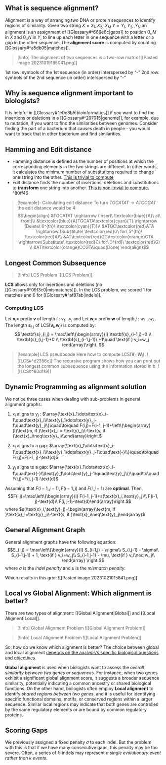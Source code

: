 ## What is sequence alignment?

Alignment is a way of arranging two DNA or protein sequences to identify regions of similarity.
Given two string $X = X_1,X_2,,X_M$  $Y = Y_1,Y_2,,Y_N$ an alignment is an assignment of [[Glossary#^666e6c|gaps]] to position $0,,M$ in $X$ and $0,,N$ in $Y$, to line up each letter in one sequence with a letter or a gap in the other sequence. The **alignment score** is computed by counting [[Glossary#^a5db05|matches]].

>[!info] The alignment of two sequences is a two-row matrix 
>![[Pasted image 20231019165041.png]]
>
1st row: symbols of the 1st sequence (in order) interspersed by “-”
2nd row: symbols of the 2nd sequence (in order) interspersed by “-”


## Why is sequence alignment important to biologists?

It is helpful in [[Glossary#^e0e3b5|bioinformatics]] if you want to find the insertions or deletions in a [[Glossary#^207015|genome]], for example, due to mutation, if you want to find the similarities between genomes. Consider finding the part of a bacterium that causes death in people - you would want to track that in other bacterium and find similarities.

## Hamming and Edit distance

- Hamming distance is defined as the number of positions at which the corresponding elements in the two strings are different. In other words, it calculates the minimum number of substitutions required to change one string into the other. <u>This is trivial to compute</u>
- Edit distance finds the number of insertions, deletions and substitutions to **transform** one string into another. <u>This is non-trivial to compute.</u>  ^80ff46

>[!example]- Calculating edit distance
>To turn  $TGCATAT \rightarrow ATCCGAT$  the edit distance would be 4:
>$$\begin{align}
&TGCATAT \rightarrow (Insert\ \textcolor{blue}{A}\ at\ front)\\
&\textcolor{blue}{A}TGCATA\textcolor{cyan}{T} \rightarrow (Delete\ 6^{th}\ \textcolor{cyan}{T})\\
&ATGC\textcolor{red}ATA \rightarrow (Substitute\ \textcolor{red}G\ for\ 5^{th}\ \textcolor{red}A)\\
&AT\textcolor{red}GC\textcolor{orange}GTA \rightarrow(Substitute\ \textcolor{red}C\ for\ 3^{rd}\ \textcolor{red}G) \\
&AT\textcolor{orange}CCGTA\quad(Done)
\end{align}$$


## Longest Common Subsequence

>[!Info] LCS Problem
>![[LCS Problem]]

**LCS** allows only for insertions and deletions (no [[Glossary#^09f3c0|mismatches]]).  In the LCS problem, we scored 1 for matches and 0 for [[Glossary#^af87ab|indels]].

### Computing LCS

Let $\textbf{v}_i=$ prefix $\textbf{v}$ of length $i$ : $v_1\dots v_i$  and Let $\textbf{w}_i=$ prefix $\textbf{w}$ of length $j$ : $w_1\dots w_j$ .
The length $\textbf{s}_{i,j}$ of LCS($\textbf{v}_i,\textbf{w}_j$) is computed by:
$$
\textbf{s}_{i,j} = \max\left\{\begin{array}{l}
\textbf{s}_{i-1,j}+0 \\
\textbf{s}_{i,j-1}+0 \\
\textbf{s}_{i-1,j-1}\ +1\quad \text{if } v_i=w_j \end{array}\right.
$$

>[!example] LCS pseudocode
>Here how to compute LCS($\boldsymbol{V}_i,\boldsymbol{W}_j$):
>![[LCS#^d2356c]]
>The recursive program shows how you can print out the longest common subsequence using the information stored in b. 
>![[LCS#^80d119]]

## Dynamic Programming  as alignment solution

We notice three cases when dealing with sub-problems in general alignment graphs:
1. $\text{x}_i$ aligns to $\text{y}_j$ :
	$\array{\text{x}_1\dots\text{x}_i-1\quad\text{x}_i\\\text{y}_1\dots\text{y}_j-1\quad\text{y}_j\\}\quad\to\quad F(i,j)=F(i-1, j-1)+\left\{\begin{array}{l}\text{m, if }\text{x}_i = \text{y}_j\\-\text{s, if }\text{x}_i\neq\text{y}_j\\\end{array}\right.$

2. $\text{x}_i$ aligns to a gap:
	$\array{\text{x}_1\dots\text{x}_i-1\quad\text{x}_i\\\text{y}_1\dots\text{y}_j-1\quad\text{-}\\}\quad\to\quad F(i,j)=F(i-1, j)-\text{d}$

3. $\text{y}_j$ aligns to a gap:
	$\array{\text{x}_1\dots\text{x}_i-1\quad\text{-}\\\text{y}_1\dots\text{y}_j-1\quad\text{y}_j\\}\quad\to\quad F(i,j)=F(i, j-1)-\text{d}$

Assuming that $F(i-1,j-1), F(i-1,j) \text{ and }F(i, j-1)$ are **optimal**.
Then, $$F(i,j)=\max\left\{\begin{array}{l}
F(i-1, j-1)+s(\text{x}_i,\text{y}_j)\\
F(i-1, j)-\text{d}\\
F(i, j-1)-\text{d}\end{array}\right.$$
where $s(\text{x}_i,\text{y}_j)=\begin{array}\text{m, if }\text{x}_i=\text{y}_j\\-\text{s, if }\text{x}_i\neq\text{y}_j\end{array}$

## General Alignment Graph

General alignment graphs have the following equation:
$$S_{i,j} = \max\left\{\begin{array}{l}
S_{i-1,j} - \sigma\\
S_{i,j-1} - \sigma\\
S_{i-1,j-1} + 1, \text{if } v_i=w_j\\
S_{i-1,j-1} - \mu, \text{if } v_i\neq w_j\\
\end{array}
\right.$$
where $\sigma$ is the *indel penalty* and $\mu$ is the *mismatch penalty*.

Which results in this grid:
![[Pasted image 20231021015841.png]]

## Local vs Global Alignment: Which alignment is better?

There are two types of alignment: [[Global Alignment|Global]] and [[Local Aligment|Local]].

> [!Info] Global Alignment Problem
>![[Global Alignment Problem]]


>[!info] Local Alignment Problem
>![[Local Alignment Problem]]

So, how do we know which alignment is better? The choice between global and local alignment <u>depends on the analysis's specific biological questions and objectives</u>.

**Global alignment** is used when biologists want to assess the *overall similarity between two genes or sequences*. For instance, when two genes exhibit a significant global alignment score, it suggests a broader sequence similarity, potentially indicating a common ancestry or shared biological functions.
On the other hand, biologists often employ **Local alignment** to identify *shared regions between two genes*, and it is useful for identifying specific functional domains, motifs, or conserved regions within a larger sequence. Similar local regions may indicate that both genes are controlled by the same regulatory elements or are bound by common regulatory proteins.

## Scoring Gaps

We previously assigned a fixed penalty $\sigma$ to each indel. But the problem with this is that if we have many consecutive gaps, this penalty may be too severe. Often, a series of $k$-indels may represent *a single evolutionary event rather than $k$ events*.


